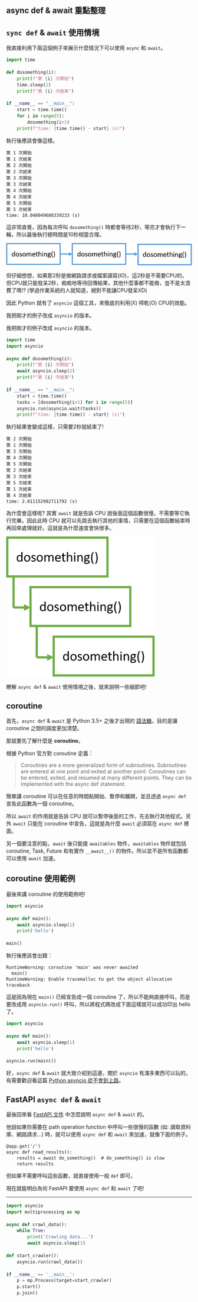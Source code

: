 ## async def & await 重點整理

## `sync def` & `await` 使用情境

我直接利用下面這個例子來展示什麼情況下可以使用 `async` 和 `await`。

```python
import time

def dosomething(i):
    print(f"第 {i} 次開始")
    time.sleep(2)
    print(f"第 {i} 次結束")

if __name__ == "__main__":
    start = time.time()
    for i in range(5):
        dosomething(i+1)
    print(f"time: {time.time() - start} (s)")
```

執行後應該會像這樣。

```
第 1 次開始
第 1 次結束
第 2 次開始
第 2 次結束
第 3 次開始
第 3 次結束
第 4 次開始
第 4 次結束
第 5 次開始
第 5 次結束
time: 10.048049688339233 (s)
```

這非常直覺，因為每次呼叫 `dosomething()` 時都會等待2秒，等完才會執行下一輪，所以最後執行總時間是10秒相當合理。

![img](images/pFXvFe9.png)



但仔細想想，如果那2秒是做網路請求或檔案讀寫(IO)，這2秒是不需要CPU的，但CPU就只能發呆2秒，痴痴地等待回傳結果，其他什麼事都不能做，豈不是太浪費了嗎!? (學過作業系統的人就知道，絕對不能讓CPU發呆XD)

因此 Python 就有了 `asyncio` 這個工具，來徹底的利用(X) 榨乾(O) CPU的效能。

我把剛才的例子改成 `asyncio` 的版本。

我把剛才的例子改成 `asyncio` 的版本。

```python
import time
import asyncio

async def dosomething(i):
    print(f"第 {i} 次開始")
    await asyncio.sleep(2)
    print(f"第 {i} 次結束")

if __name__ == "__main__":
    start = time.time()
    tasks = [dosomething(i+1) for i in range(5)]
    asyncio.run(asyncio.wait(tasks))
    print(f"time: {time.time() - start} (s)")
```

執行結果會變成這樣，只需要2秒就結束了!

```
第 2 次開始
第 1 次開始
第 3 次開始
第 4 次開始
第 5 次開始
第 2 次結束
第 3 次結束
第 5 次結束
第 1 次結束
第 4 次結束
time: 2.011152982711792 (s)
```

為什麼會這樣呢? 其實 `await` 就是告訴 CPU 說後面這個函數很慢，不需要等它執行完畢。因此此時 CPU 就可以先跳去執行其他的事情，只需要在這個函數結束時再回來處理就好。這就是為什麼速度會快很多。

![img](images/Xqkma61.png)

瞭解 `async def` & `await` 使用情境之後，就來說明一些細節吧!

## coroutine

首先，`async def` & `await` 是 Python 3.5+ 之後才出現的 [語法糖](https://zh.wikipedia.org/zh-tw/語法糖)，目的是讓 coroutine 之間的調度更加清楚。

那就要先了解什麼是 **coroutine**。

根據 Python 官方對 coroutine 定義：

> Coroutines are a more generalized form of subroutines. Subroutines are entered at one point and exited at another point. Coroutines can be entered, exited, and resumed at many different points. They can be implemented with the async def statement.

簡單講 coroutine 可以在任意的時間點開始、暫停和離開，並且透過 `async def` 宣告此函數為一個 coroutine。

所以 `await` 的作用就是告訴 CPU 說可以暫停後面的工作，先去執行其他程式。另外 `await` 只能在 coroutine 中宣告，這就是為什麼 `await` 必須寫在 `async def` 裡面。

另一個要注意的點，`await` 後只能接 `awaitables` 物件，`awaitables` 物件就包括 coroutine, Task, Future 和有實作 `__await__()` 的物件。所以並不是所有函數都可以使用 `await` 加速。

## coroutine 使用範例

最後來講 coroutine 的使用範例吧!

```python
import asyncio

async def main():
    await asyncio.sleep(1)
    print('hello')

main()
```

執行後應該會出錯：

```
RuntimeWarning: coroutine 'main' was never awaited
  main()
RuntimeWarning: Enable tracemalloc to get the object allocation traceback
```

這是因為現在 `main()` 已經宣告成一個 coroutine 了，所以不能夠直接呼叫，而是要改成用 `asyncio.run()` 呼叫，所以將程式碼改成下面這樣就可以成功印出 hello 了。

```python
import asyncio

async def main():
    await asyncio.sleep(1)
    print('hello')

asyncio.run(main())
```

好，`async def` & `await` 就大致介紹到這邊，關於 `asyncio` 有滿多東西可以玩的，有需要歡迎看這篇 [Python asyncio 從不會到上路](https://myapollo.com.tw/zh-tw/begin-to-asyncio/)。

## FastAPI `async def` & `await`

最後回來看 [FastAPI 文件](https://fastapi.tiangolo.com/async/) 中怎麼說明 `async def` & `await` 的。

他說如果你需要在 path operation function 中呼叫一些很慢的函數 (如: 讀取資料庫、網路請求...) 時，就可以使用 `async def` 和 `await` 來加速，就像下面的例子。

```python=
@app.get('/')
async def read_results():
    results = await do_something()  # do_something() is slow
    return results
```

但如果不需要呼叫這些函數，就直接使用一般 `def` 即可。

現在就能明白為何 FastAPI 要使用 `async def` 和 `await` 了吧!



---

```python
import asyncio
import multiprocessing as mp

async def crawl_data():
    while True:
        print('Crawling data...')
        await asyncio.sleep(1)

def start_crawler():
    asyncio.run(crawl_data())

if __name__ == '__main__':
    p = mp.Process(target=start_crawler)
    p.start()
    p.join()
```

